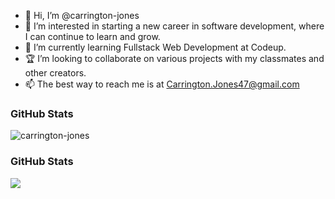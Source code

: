 - 👋 Hi, I’m @carrington-jones
- 👀 I’m interested in starting a new career in software development, where I can continue to learn and grow.
- 🌱 I’m currently learning Fullstack Web Development at Codeup.
- 🏆 I’m looking to collaborate on various projects with my classmates and other creators.
- 📫 The best way to reach me is at Carrington.Jones47@gmail.com


<h3 align="left"> GitHub Stats</h3>
<p align="left"> <img src="https://github-readme-stats.vercel.app/api?username=carrington-jones&show_icons=true" alt="carrington-jones" /> 

<h3 align="left"> GitHub Stats</h3>
<p align="left"> <img src = "https://github-readme-stats.vercel.app/api/top-langs/?username=carrington-jones&layout=compact" >


<!---
carrington-jones/carrington-jones is a ✨ special ✨ repository because its `README.md` (this file) appears on your GitHub profile.
You can click the Preview link to take a look at your changes.
--->
